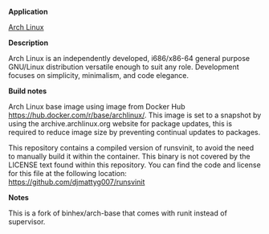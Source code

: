 **Application**

[Arch Linux](https://www.archlinux.org/)

**Description**

Arch Linux is an independently developed, i686/x86-64 general purpose GNU/Linux distribution versatile enough to suit any role. Development focuses on simplicity, minimalism, and code elegance.

**Build notes**

Arch Linux base image using image from Docker Hub https://hub.docker.com/r/base/archlinux/. This image is set to a snapshot by using the archive.archlinux.org website for package updates, this is required to reduce image size by preventing continual updates to packages.

This repository contains a compiled version of runsvinit, to avoid the need to manually build it within the container. This binary is not covered by the LICENSE text found within this repository. You can find the code and license for this file at the following location:
https://github.com/djmattyg007/runsvinit

**Notes**

This is a fork of binhex/arch-base that comes with runit instead of supervisor.
